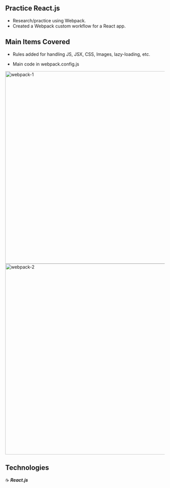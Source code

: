 ## Practice React.js

- Research/practice using Webpack.
- Created a Webpack custom workflow for a React app.

## Main Items Covered

- Rules added for handling JS, JSX, CSS, Images, lazy-loading, etc.

- Main code in webpack.config.js

<img width="607" alt="webpack-1" src="https://user-images.githubusercontent.com/43181662/56521163-dd656980-650a-11e9-92fd-039f462e15fc.png">

<img width="602" alt="webpack-2" src="https://user-images.githubusercontent.com/43181662/56521187-e2c2b400-650a-11e9-85cf-9d79bf5a1344.png">

## Technologies

:coffee: **_React.js_**
